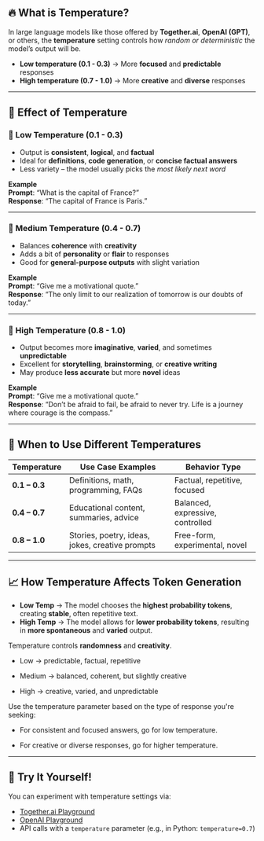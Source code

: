 ## 🔥 What is Temperature?

In large language models like those offered by **Together.ai**, **OpenAI (GPT)**, or others, the **temperature** setting controls how *random or deterministic* the model’s output will be.

- **Low temperature (0.1 - 0.3)** → More **focused** and **predictable** responses  
- **High temperature (0.7 - 1.0)** → More **creative** and **diverse** responses

---

## 🎨 Effect of Temperature

### 🔹 Low Temperature (0.1 - 0.3)

- Output is **consistent**, **logical**, and **factual**
- Ideal for **definitions**, **code generation**, or **concise factual answers**
- Less variety – the model usually picks the *most likely next word*

**Example**  
**Prompt**: “What is the capital of France?”  
**Response**: “The capital of France is Paris.”

---

### 🔸 Medium Temperature (0.4 - 0.7)

- Balances **coherence** with **creativity**
- Adds a bit of **personality** or **flair** to responses
- Good for **general-purpose outputs** with slight variation

**Example**  
**Prompt**: “Give me a motivational quote.”  
**Response**: “The only limit to our realization of tomorrow is our doubts of today.”

---

### 🔺 High Temperature (0.8 - 1.0)

- Output becomes more **imaginative**, **varied**, and sometimes **unpredictable**
- Excellent for **storytelling**, **brainstorming**, or **creative writing**
- May produce **less accurate** but more **novel** ideas

**Example**  
**Prompt**: “Give me a motivational quote.”  
**Response**: “Don’t be afraid to fail, be afraid to never try. Life is a journey where courage is the compass.”

---

## 🎯 When to Use Different Temperatures

| Temperature | Use Case Examples                                  | Behavior Type                  |
|-------------|----------------------------------------------------|--------------------------------|
| **0.1 – 0.3** | Definitions, math, programming, FAQs               | Factual, repetitive, focused   |
| **0.4 – 0.7** | Educational content, summaries, advice            | Balanced, expressive, controlled |
| **0.8 – 1.0** | Stories, poetry, ideas, jokes, creative prompts   | Free-form, experimental, novel |

---

## 📈 How Temperature Affects Token Generation

- **Low Temp** → The model chooses the **highest probability tokens**, creating **stable**, often repetitive text.
- **High Temp** → The model allows for **lower probability tokens**, resulting in **more spontaneous** and **varied** output.

Temperature controls **randomness** and **creativity**.

- Low → predictable, factual, repetitive

- Medium → balanced, coherent, but slightly creative

- High → creative, varied, and unpredictable

Use the temperature parameter based on the type of response you're seeking:

- For consistent and focused answers, go for low temperature.

- For creative or diverse responses, go for higher temperature.

---

## 🧪 Try It Yourself!

You can experiment with temperature settings via:

- [Together.ai Playground](https://docs.together.ai/docs/introduction)  
- [OpenAI Playground](https://platform.openai.com/playground)  
- API calls with a `temperature` parameter (e.g., in Python: `temperature=0.7`)
